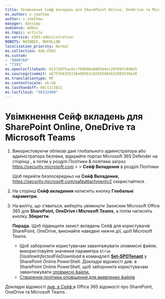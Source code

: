 ```yaml
---
title: Увімкнення Сейф вкладень для SharePoint Online, OneDrive та Microsoft Teams
ms.author: v-jmathew
author: v-jmathew
manager: dansimp
audience: Admin
ms.topic: article
ms.service: o365-administration
ROBOTS: NOINDEX, NOFOLLOW
localization_priority: Normal
ms.collection: Adm_O365
ms.custom:
- "9000760"
- "7391"
ms.openlocfilehash: 61372075ac8ccf04606a8003b4ec29f89fc048e5
ms.sourcegitcommit: ab75f66355116e995b3cb5505465b31989339e28
ms.translationtype: MT
ms.contentlocale: uk-UA
ms.lasthandoff: 08/13/2021
ms.locfileid: "58332400"
---
```

# <a name="enable-safe-attachments-for-sharepoint-online-onedrive-and-microsoft-teams"></a>Увімкнення Сейф вкладень для SharePoint Online, OneDrive та Microsoft Teams

1. Використовуючи облікові дані глобального адміністратора або адміністратора безпеки, відкрийте портал Microsoft 365 Defender на сторінці , а потім у розділі Політики & політики загроз <https://security.microsoft.com>  \>  \> **Сейф Вкладення**  в розділі Політики

   Щоб перейти безпосередньо на **Сейф Вкладення,** <https://security.microsoft.com/safeattachmentv2> скористайтеся .

2. На сторінці **Сейф вкладення** натисніть кнопку **Глобальні параметри.**
3. На виліту, що з'явиться, виберіть увімкнути Захисник Microsoft Office 365 для **SharePoint, OneDrive і Microsoft Teams**, а потім натисніть кнопку **Зберегти**.

    **Порада.** Щоб підвищити захист вкладень Сейф для користувачів SharePoint, OneDrive, виконайте наведені нижче дії, щоб Microsoft Teams.
    - Щоб заборонити користувачам завантажувати зловмисні файли, використовуйте значення параметра `$true` *DisallowInfectedFileDownload* в командлеті **[Set-SPOTenant](https://docs.microsoft.com/powershell/module/sharepoint-online/Set-SPOTenant)** у SharePoint Online PowerShell. Докладні відомості див. в SharePoint Online PowerShell, щоб заборонити користувачам завантажувати [зловмисні файли.](https://docs.microsoft.com/microsoft-365/security/office-365-security/turn-on-mdo-for-spo-odb-and-teams#step-2-recommended-use-sharepoint-online-powershell-to-prevent-users-from-downloading-malicious-files)
    - [Створення політики оповіщення для виявлених файлів](https://docs.microsoft.com/microsoft-365/security/office-365-security/turn-on-mdo-for-spo-odb-and-teams#step-3-recommended-use-the-microsoft-365-defender-portal-to-create-an-alert-policy-for-detected-files)

Докладні відомості [див. в Сейф.](https://go.microsoft.com/fwlink/?linkid=2092041)в Office 365 відомості про SharePoint, OneDrive та Microsoft Teams .
